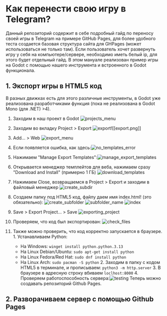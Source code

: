 # Как перенести свою игру в Telegram?
Данный репозиторий содержит в себе подробный гайд по переносу своей игры в Telegram на примере GitHub Pages, для более удобного теста создается базовая структура сайта для GHPages (может использоваться не только там). Если пользователь хочет развернуть игру у себя на компьютере/сервере, необходимо иметь белый ip, для этого будет отдельный гайд.
В этом мануале реализован пример игры на Godot с помощью нашего инструмента и встроенного в Godot функционала.
## 1. Экспорт игры в HTML5 код
В разных движках есть для этого различные инструменты, в Godot уже реализована разработчиками функция (пока не реализована в Godot Mono (для .NET) >4).
1. Заходим в наш проект в Godot ![projects_menu](projects_menu.png "projects_menu")
2. Заходим во вкладку Project > Export ![export](export.png "export")![[export.png]]
3. Add... > Web ![export_menu](export_menu.png "export_menu")
4. Если появляется ошибка, как здесь:![no_templates_error](no_templates_error.png "no_templates_error")
5. Нажимаем "Manage Export Templates":![manage_export_templates](manage_export_templates.png "manage_export_templates")
6. Открывается менеджер темплейтов для веба, нажимаем сразу "Download and Install" (примерно 1 ГБ) ![download_templates](download_templates.png "download_templates")
7. Нажимаем Close, возвращаемся в Project > Export и заходим в файловый менеджер  ![create_subdir](create_subdir.png "create_subdir")
8. Создаем папку под HTML5 код, файлу даем имя index.html! (это обязательно): ![create_subfolder](create_subfolder.png "Create subfolder") ![subfolder_name](subfolder_name.png "Subfolder") ![index](index.png "Index.html")

9. Save > Export Project... > Save ![exporting_project](exporting_project.png "Экспорт проекта")
10. Проверяем, что код был экспортирован: ![check_files](check_files.png "Проверка файлов")
11.  Также можно проверить, что код корректно запускается в браузере.
	1. Устанавливаем Python: 
		- На Windows: 
			```winget install python.python.3.13```
		- На Linux Debian/Ubuntu: 
			```sudo apt-get install python```
		- На Linux Fedora/Red Hat: 
			```sudo dnf install python```
		- На Linux Arch: 
			```sudo pacman -S python```
	2. Заходим в папку с кодом HTML5 в терминале, и прописываем:
		```python3 -m http.server```
	3. В браузере в адресную строку вбиваем ```loclhost:8000```
	4. Проверяем работоспособность сервера:![testing](testing.png "Тестируем")
Теперь можно создавать репозиторий Github Pages.
## 2. Разворачиваем сервер с помощью Github Pages
